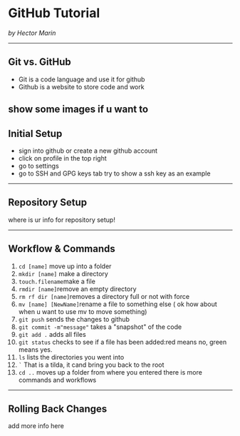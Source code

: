 # GitHub Tutorial

_by Hector Marin_

---
## Git vs. GitHub
* Git is a code language and use it for github
* Github is a website to store code and work

show some images if u want to
---
## Initial Setup
* sign into github or create a new github account
* click on profile in the top right
* go to settings
* go to SSH and GPG keys tab
try to show a ssh key as an example

---
## Repository Setup
where is ur info for repository setup!


---
## Workflow & Commands
1. ```cd [name]``` move up into a folder
2. ```mkdir [name]``` make a directory
3. ```touch.filename```make a file
4. ```rmdir [name]```remove an empty directory
5. ```rm rf dir [name]```removes a directory full or not with force
6. ```mv [name] [NewName]```rename a file to something else ( ok how about when u want to use mv to move something)
7. ```git push``` sends the changes to github
8. ```git commit -m"message"``` takes a "snapshot" of the code
9. ```git add .``` adds all files
10. ```git status``` checks to see if a file has been added:red means no, green means yes.
11. ```ls``` lists the directories you went into
12. ``` ` ``` That is a tilda, it cand bring you back to the root
13. ```cd ..``` moves up a folder from where you entered
there is more commands and workflows

---
## Rolling Back Changes
add more info here
